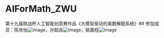 # AIForMath_ZWU
第十九届挑战杯人工智能创意赛作品《大模型驱动的奥数解题系统》##
参加成员：陈欣怡![image](https://github.com/user-attachments/assets/3b4fc3c9-cf37-4bbb-920a-3d9288e64546)，孙懿垚![image](https://github.com/user-attachments/assets/6f1fa278-5af5-4f1a-bd9f-b2b81347881c)，姚嘉程![image](https://github.com/user-attachments/assets/805097e1-567e-4d71-9dd4-1f7b5a512d00)


